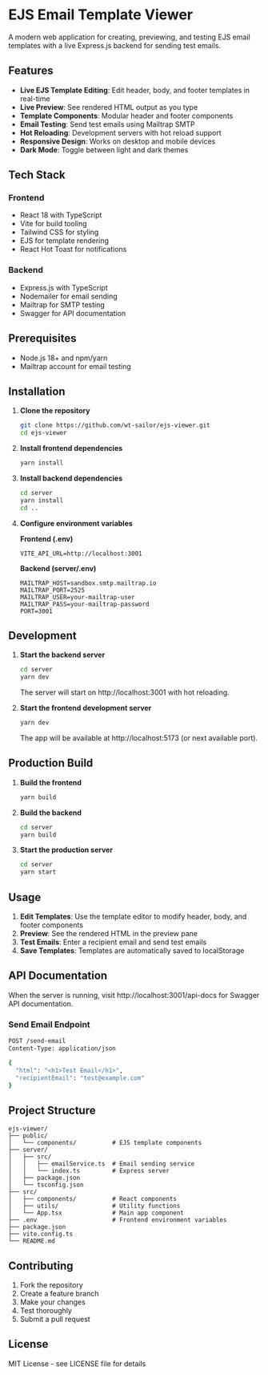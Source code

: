 # EJS Email Template Viewer

A modern web application for creating, previewing, and testing EJS email templates with a live Express.js backend for sending test emails.

## Features

- **Live EJS Template Editing**: Edit header, body, and footer templates in real-time
- **Live Preview**: See rendered HTML output as you type
- **Template Components**: Modular header and footer components
- **Email Testing**: Send test emails using Mailtrap SMTP
- **Hot Reloading**: Development servers with hot reload support
- **Responsive Design**: Works on desktop and mobile devices
- **Dark Mode**: Toggle between light and dark themes

## Tech Stack

### Frontend
- React 18 with TypeScript
- Vite for build tooling
- Tailwind CSS for styling
- EJS for template rendering
- React Hot Toast for notifications

### Backend
- Express.js with TypeScript
- Nodemailer for email sending
- Mailtrap for SMTP testing
- Swagger for API documentation

## Prerequisites

- Node.js 18+ and npm/yarn
- Mailtrap account for email testing

## Installation

1. **Clone the repository**
   ```bash
   git clone https://github.com/wt-sailor/ejs-viewer.git
   cd ejs-viewer
   ```

2. **Install frontend dependencies**
   ```bash
   yarn install
   ```

3. **Install backend dependencies**
   ```bash
   cd server
   yarn install
   cd ..
   ```

4. **Configure environment variables**

   **Frontend (.env)**
   ```env
   VITE_API_URL=http://localhost:3001
   ```

   **Backend (server/.env)**
   ```env
   MAILTRAP_HOST=sandbox.smtp.mailtrap.io
   MAILTRAP_PORT=2525
   MAILTRAP_USER=your-mailtrap-user
   MAILTRAP_PASS=your-mailtrap-password
   PORT=3001
   ```

## Development

1. **Start the backend server**
   ```bash
   cd server
   yarn dev
   ```
   The server will start on http://localhost:3001 with hot reloading.

2. **Start the frontend development server**
   ```bash
   yarn dev
   ```
   The app will be available at http://localhost:5173 (or next available port).

## Production Build

1. **Build the frontend**
   ```bash
   yarn build
   ```

2. **Build the backend**
   ```bash
   cd server
   yarn build
   ```

3. **Start the production server**
   ```bash
   cd server
   yarn start
   ```

## Usage

1. **Edit Templates**: Use the template editor to modify header, body, and footer components
2. **Preview**: See the rendered HTML in the preview pane
3. **Test Emails**: Enter a recipient email and send test emails
4. **Save Templates**: Templates are automatically saved to localStorage

## API Documentation

When the server is running, visit http://localhost:3001/api-docs for Swagger API documentation.

### Send Email Endpoint

```bash
POST /send-email
Content-Type: application/json

{
  "html": "<h1>Test Email</h1>",
  "recipientEmail": "test@example.com"
}
```

## Project Structure

```
ejs-viewer/
├── public/
│   └── components/          # EJS template components
├── server/
│   ├── src/
│   │   ├── emailService.ts  # Email sending service
│   │   └── index.ts         # Express server
│   ├── package.json
│   └── tsconfig.json
├── src/
│   ├── components/          # React components
│   ├── utils/               # Utility functions
│   └── App.tsx              # Main app component
├── .env                     # Frontend environment variables
├── package.json
├── vite.config.ts
└── README.md
```

## Contributing

1. Fork the repository
2. Create a feature branch
3. Make your changes
4. Test thoroughly
5. Submit a pull request

## License

MIT License - see LICENSE file for details
